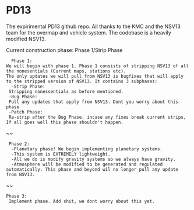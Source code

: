# PD13
The expirimental PD13 github repo.
All thanks to the KMC and the NSV13 team for the overmap and vehicle system.
The codebase is a heavily modified NSV13.

  Current construction phase: Phase 1/Strip Phase
  
      Phase 1:
    We will begin with phase 1. Phase 1 consists of stripping NSV13 of all the nonesentials (Current maps, stations etc).
    The only updates we will pull from NSV13 is bugfixes that will apply to the stripped version of NSV13. It contains 3 subphases:
      -Strip Phase:
     Stripping nonessentials as before mentioned.
     -Bug Phase:
     Pull any updates that apply from NSV13. Dont you worry about this phase
     -Patch Phase:
     Re-strip after the Bug Phase, incase any fixes break current strips, If all goes well this phase shouldn't happen.
    
~~
    
     Phase 2:
      -Planetary phase! We begin implementing planetary systems. 
      -This system is EXTREMELY lightweight. 
      -All we do is modify gravity systems so we always have gravity. 
      -Atmosphere will be modified to be generated and regulated automatically. This phase and beyond wil no longer pull any update from NSV13.
   
~~

    Phase 3:
     Implement phase. Add shit, we dont worry about this yet.
